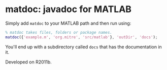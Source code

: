 # matdoc: javadoc for MATLAB

Simply add `matdoc` to your MATLAB path and then run using:

```matlab
% matdoc takes files, folders or package names.
matdoc({'example.m', 'org.mitre', 'src/matlab'}, 'outDir', 'docs');
```

You'll end up with a subdirectory called `docs` that has the documentation
in it.

Developed on R2011b.
